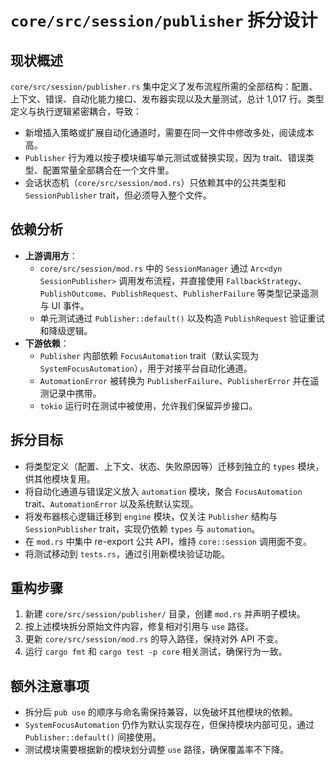 # `core/src/session/publisher` 拆分设计

## 现状概述
`core/src/session/publisher.rs` 集中定义了发布流程所需的全部结构：配置、上下文、错误、自动化能力接口、发布器实现以及大量测试，总计 1,017 行。类型定义与执行逻辑紧密耦合，导致：
- 新增插入策略或扩展自动化通道时，需要在同一文件中修改多处，阅读成本高。
- `Publisher` 行为难以按子模块编写单元测试或替换实现，因为 trait、错误类型、配置常量全部耦合在一个文件里。
- 会话状态机（`core/src/session/mod.rs`）只依赖其中的公共类型和 `SessionPublisher` trait，但必须导入整个文件。

## 依赖分析
- **上游调用方**：
  - `core/src/session/mod.rs` 中的 `SessionManager` 通过 `Arc<dyn SessionPublisher>` 调用发布流程，并直接使用 `FallbackStrategy`、`PublishOutcome`、`PublishRequest`、`PublisherFailure` 等类型记录遥测与 UI 事件。
  - 单元测试通过 `Publisher::default()` 以及构造 `PublishRequest` 验证重试和降级逻辑。
- **下游依赖**：
  - `Publisher` 内部依赖 `FocusAutomation` trait（默认实现为 `SystemFocusAutomation`），用于对接平台自动化通道。
  - `AutomationError` 被转换为 `PublisherFailure`、`PublisherError` 并在遥测记录中携带。
  - `tokio` 运行时在测试中被使用，允许我们保留异步接口。

## 拆分目标
- 将类型定义（配置、上下文、状态、失败原因等）迁移到独立的 `types` 模块，供其他模块复用。
- 将自动化通道与错误定义放入 `automation` 模块，聚合 `FocusAutomation` trait、`AutomationError` 以及系统默认实现。
- 将发布器核心逻辑迁移到 `engine` 模块，仅关注 `Publisher` 结构与 `SessionPublisher` trait，实现仍依赖 `types` 与 `automation`。
- 在 `mod.rs` 中集中 re-export 公共 API，维持 `core::session` 调用面不变。
- 将测试移动到 `tests.rs`，通过引用新模块验证功能。

## 重构步骤
1. 新建 `core/src/session/publisher/` 目录，创建 `mod.rs` 并声明子模块。
2. 按上述模块拆分原始文件内容，修复相对引用与 `use` 路径。
3. 更新 `core/src/session/mod.rs` 的导入路径，保持对外 API 不变。
4. 运行 `cargo fmt` 和 `cargo test -p core` 相关测试，确保行为一致。

## 额外注意事项
- 拆分后 `pub use` 的顺序与命名需保持兼容，以免破坏其他模块的依赖。
- `SystemFocusAutomation` 仍作为默认实现存在，但保持模块内部可见，通过 `Publisher::default()` 间接使用。
- 测试模块需要根据新的模块划分调整 `use` 路径，确保覆盖率不下降。
